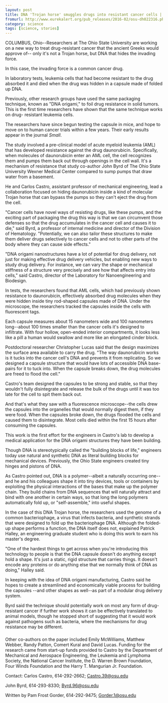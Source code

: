 ```yaml
---
layout: post
title: DNA 'Trojan horse' smuggles drugs into resistant cancer cells | EurekAlert! Science News
fromurl: http://www.eurekalert.org/pub_releases/2016-02/osu-dh022316.php
category: science
tags: [science, stories]
---
```

COLUMBUS, Ohio--Researchers at The Ohio State University are working on a new
way to treat drug-resistant cancer that the ancient Greeks would approve of--
only it's not a Trojan horse, but DNA that hides the invading force.

In this case, the invading force is a common cancer drug.

In laboratory tests, leukemia cells that had become resistant to the drug
absorbed it and died when the drug was hidden in a capsule made of folded up
DNA.

Previously, other research groups have used the same packaging technique,
known as "DNA origami," to foil drug resistance in solid tumors. This is the
first time researchers have shown that the same technique works on drug-
resistant leukemia cells.

The researchers have since begun testing the capsule in mice, and hope to move
on to human cancer trials within a few years. Their early results appear in
the journal _Small_.

The study involved a pre-clinical model of acute myeloid leukemia (AML) that
has developed resistance against the drug daunorubicin. Specifically, when
molecules of daunorubicin enter an AML cell, the cell recognizes them and
pumps them back out through openings in the cell wall. It's a mechanism of
resistance that study co-author John Byrd of The Ohio State University Wexner
Medical Center compared to sump pumps that draw water from a basement.

He and Carlos Castro, assistant professor of mechanical engineering, lead a
collaboration focused on hiding daunorubicin inside a kind of molecular Trojan
horse that can bypass the pumps so they can't eject the drug from the cell.

"Cancer cells have novel ways of resisting drugs, like these pumps, and the
exciting part of packaging the drug this way is that we can circumvent those
defenses so that the drug accumulates in the cancer cell and causes it to
die," said Byrd, a professor of internal medicine and director of the Division
of Hematology. "Potentially, we can also tailor these structures to make them
deliver drugs selectively to cancer cells and not to other parts of the body
where they can cause side effects."

"DNA origami nanostructures have a lot of potential for drug delivery, not
just for making effective drug delivery vehicles, but enabling new ways to
study drug delivery. For instance, we can vary the shape or mechanical
stiffness of a structure very precisely and see how that affects entry into
cells," said Castro, director of the Laboratory for Nanoengineering and
Biodesign.

In tests, the researchers found that AML cells, which had previously shown
resistance to daunorubicin, effectively absorbed drug molecules when they were
hidden inside tiny rod-shaped capsules made of DNA. Under the microscope, the
researchers tracked the capsules inside the cells with fluorescent tags.

Each capsule measures about 15 nanometers wide and 100 nanometers long--about
100 times smaller than the cancer cells it's designed to infiltrate. With four
hollow, open-ended interior compartments, it looks less like a pill a human
would swallow and more like an elongated cinder block.

Postdoctoral researcher Christopher Lucas said that the design maximizes the
surface area available to carry the drug. "The way daunorubicin works is it
tucks into the cancer cell's DNA and prevents it from replicating. So we
designed a capsule structure that would have lots of accessible DNA base-pairs
for it to tuck into. When the capsule breaks down, the drug molecules are
freed to flood the cell."

Castro's team designed the capsules to be strong and stable, so that they
wouldn't fully disintegrate and release the bulk of the drugs until it was too
late for the cell to spit them back out.

And that's what they saw with a fluorescence microscope--the cells drew the
capsules into the organelles that would normally digest them, if they were
food. When the capsules broke down, the drugs flooded the cells and caused
them to disintegrate. Most cells died within the first 15 hours after
consuming the capsules.

This work is the first effort for the engineers in Castro's lab to develop a
medical application for the DNA origami structures they have been building.

Though DNA is stereotypically called the "building blocks of life," engineers
today use natural and synthetic DNA as literal building blocks for mechanical
devices. Previously, the Ohio State engineers created tiny hinges and pistons
of DNA.

As Castro pointed out, DNA is a polymer--albeit a naturally occurring one--and
he and his colleagues shape it into tiny devices, tools or containers by
exploiting the physical interactions of the bases that make up the polymer
chain. They build chains from DNA sequences that will naturally attract and
bind with one another in certain ways, so that long the long polymers
automatically fold up, or "self-assemble," into useful shapes.

In the case of this DNA Trojan horse, the researchers used the genome of a
common bacteriophage, a virus that infects bacteria, and synthetic strands
that were designed to fold up the bacteriophage DNA. Although the folded-up
shape performs a function, the DNA itself does not, explained Patrick Halley,
an engineering graduate student who is doing this work to earn his master's
degree.

"One of the hardest things to get across when you're introducing this
technology to people is that the DNA capsule doesn't do anything except hold a
shape. It's just a static, rigid structure that carries things. It doesn't
encode any proteins or do anything else that we normally think of DNA as
doing," Halley said.

In keeping with the idea of DNA origami manufacturing, Castro said he hopes to
create a streamlined and economically viable process for building the capsules
--and other shapes as well--as part of a modular drug delivery system.

Byrd said the technique should potentially work on most any form of drug-
resistant cancer if further work shows it can be effectively translated to
animal models, though he stopped short of suggesting that it would work
against pathogens such as bacteria, where the mechanisms for drug resistance
may be different.

###

Other co-authors on the paper included Emily McWilliams, Matthew Webber, Randy
Patton, Comert Kural and David Lucas. Funding for the research came from
start-up funds provided to Castro by the Department of Mechanical and
Aerospace Engineering, the Leukemia and Lymphoma Society, the National Cancer
Institute, the D. Warren Brown Foundation, Four Winds Foundation and the Harry
T. Mangurian Jr. Foundation.

Contact: Carlos Castro, 614-292-2662;
[Castro.39@osu.edu](mailto:Castro.39@osu.edu)

John Byrd, 614-293-8330; [Byrd.96@osu.edu](mailto:Byrd.96@osu.edu)

Written by Pam Frost Gorder, 614-292-9475;
[Gorder.1@osu.edu](mailto:Gorder.1@osu.edu)

